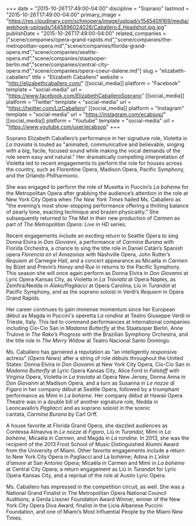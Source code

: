 +++
date = "2015-10-26T17:49:00-04:00"
discipline = "Soprano"
lastmod = "2015-10-26T17:49:00-04:00"
primary_image = "https://res.cloudinary.com/schmopera/image/upload/v1545409169/media/webhook-uploads/1445896024026/Caballero.E.Headshot.jpg.jpg"
publishDate = "2015-10-26T17:49:00-04:00"
related_companies = ["scene/companies/opera-grand-rapids.md","scene/companies/the-metropolitan-opera.md","scene/companies/florida-grand-opera.md","scene/companies/seattle-opera.md","scene/companies/staatsoper-berlin.md","scene/companies/central-city-opera.md","scene/companies/opera-coeur-dalene.md"]
slug = "elizabeth-caballero"
title = "Elizabeth Caballero"
website = "http://elizabethcaballero.com/"
[[social_media]]
platform = "Facebook"
template = "social-media"
url = "https://www.facebook.com/ElizabethCaballeroSoprano"
[[social_media]]
platform = "Twitter"
template = "social-media"
url = "https://twitter.com/LizCaballero"
[[social_media]]
platform = "Instagram"
template = "social-media"
url = "https://instagram.com/ecabsop/"
[[social_media]]
platform = "Youtube"
template = "social-media"
url = "https://www.youtube.com/user/ecabsop"
+++

Soprano Elizabeth Caballero’s performance in her signature role, Violetta in *La traviata* is touted as "animated, communicative and believable, singing with a big, facile, focused sound while making the vocal demands of the role seem easy and natural." Her dramatically compelling interpretation of Violetta led to recent engagements to perform the role for houses across the country, such as Florentine Opera, Madison Opera, Pacific Symphony, and the Orlando Philharmonic. 

She was engaged to perform the role of Musetta in Puccini’s *La bohème* for the Metropolitan Opera after grabbing the audience’s attention in the role at New York City Opera when *The New York Times* hailed Ms. Caballero as "the evening’s most show-stopping performance offering a thrilling balance of pearly tone, exacting technique and brazen physicality." She subsequently returned to The Met in their new production of *Carmen* as part of *The Metropolitan Opera: Live in HD* series. 

Recent engagements include an exciting return to Seattle Opera to sing Donna Elvira in *Don Giovanni*, a performance of *Carmina Burana* with Florida Orchestra, a chance to sing the title role in Daniel Catán’s Spanish opera *Florencia en el Amazonas* with Nashville Opera, John Rutter’s *Requiem* at Carnegie Hall, and a concert appearance as Micaëla in *Carmen* by Bizet and Previn’s *Honey and Rue* in returns to the Pacific Symphony. This season she will once again perform as Donna Elvira in *Don Giovanni* at Lyric Opera Kansas City, as Violetta in *La Traviata* at Opera Naples, as Zemfira/Nedda in *Aleko/Pagliacci* at Opera Carolina, Liù in *Turandot* at Pacific Symphony, and as the soprano soloist in Verdi’s *Requiem* in Opera Grand Rapids.

Her career continues to gain immense momentum since her European début as Magda in Puccini's operetta *La rondine* at Teatro Giuseppe Verdi in Trieste, Italy. This led to command performances at international companies including Cio-Cio San in *Madama Butterfly* at the Staatsoper Berlin, Anne Trulove in *The Rake’s Progress* with the Brazilian Symphony Orchestra, and the title role in *The Merry Widow* at Teatro Nacional Santo Domingo.

Ms. Caballero has garnered a reputation as "an intelligently responsive actress" (*Opera News*) after a string of role débuts throughout the United States: Donna Elvira in *Don Giovanni* at New York City Opera, Cio-Cio San in *Madama Butterfly* at Lyric Opera Kansas City, Alice Ford in *Falstaff* with Virginia Opera, Violetta in *La traviata* at Opera New Jersey, Donna Anna in *Don Giovanni* at Madison Opera, and a turn as Susanna in *Le nozze di Figaro* in her company début at Seattle Opera, followed by a triumphant performance as Mimì in *La bohème*. Her company début at Hawaii Opera Theatre was in a double bill of another signature role, Nedda in Leoncavallo’s *Pagliacci* and as soprano soloist in the scenic cantata, *Carmina Burana* by Carl Orff.

A house favorite at Florida Grand Opera, she dazzled audiences as Contessa Almaviva in *Le nozze di Figaro*, Liù in *Turandot*, Mimì in *La bohème*, Micaëla in *Carmen*, and Magda in *La rondine*. In 2013, she was the recipient of the 2013 Frost School of Music Distinguished Alumni Award from the University of Miami. Other favorite engagements include a return to New York City Opera in Pagliacci and La bohème; Adina in *L’elisir d’amore* at San Antonio Opera; Micaëla in Carmen and Mimì in *La bohème* at Central City Opera; a return engagement as Liù in *Turandot* for Lyric Opera Kansas City, and a reprisal of the role at Austin Lyric Opera. 

Ms. Caballero has impressed in the competition circuit, as well. She was a National Grand Finalist in The Metropolitan Opera National Council Auditions, a Gerda Lissner Foundation Award Winner, winner of the New York City Opera Diva Award, finalist in the Licia Albanese Puccini Foundation, and one of Miami’s Most Influential People by the Miami New Times.

